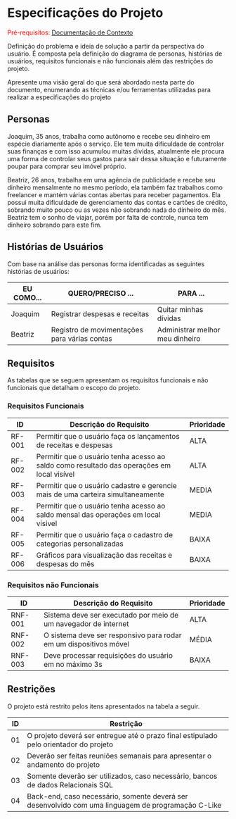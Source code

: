 # Especificações do Projeto

<span style="color:red">Pré-requisitos: <a href="1-Documentação de Contexto.md"> Documentação de Contexto</a></span>

Definição do problema e ideia de solução a partir da perspectiva do usuário. É composta pela definição do  diagrama de personas, histórias de usuários, requisitos funcionais e não funcionais além das restrições do projeto.

Apresente uma visão geral do que será abordado nesta parte do documento, enumerando as técnicas e/ou ferramentas utilizadas para realizar a especificações do projeto

## Personas

Joaquim, 35 anos, trabalha como autônomo e recebe seu dinheiro em espécie diariamente após o serviço. Ele tem muita dificuldade de controlar suas finanças e com isso acumulou muitas dívidas, atualmente ele procura uma forma de controlar seus gastos para sair dessa situação e futuramente poupar para comprar seu imóvel próprio.

Beatriz, 26 anos, trabalha em uma agência de publicidade e recebe seu dinheiro mensalmente no mesmo período, ela também faz trabalhos como freelancer e mantém várias contas abertas para receber pagamentos. Ela possui muita dificuldade de gerenciamento das contas e cartões de crédito, sobrando muito pouco ou as vezes não sobrando nada do dinheiro do mês. Beatriz tem o sonho de viajar, porém por falta de controle, nunca tem dinheiro sobrando para este fim.

## Histórias de Usuários

Com base na análise das personas forma identificadas as seguintes histórias de usuários:

|EU COMO...         | QUERO/PRECISO ...                              |PARA ...                                |
|-------------------|------------------------------------------------|----------------------------------------|
|Joaquim            | Registrar despesas e receitas                  | Quitar minhas dívidas                  |
|Beatriz            | Registro de movimentações para várias contas   | Administrar melhor meu dinheiro        |

## Requisitos

As tabelas que se seguem apresentam os requisitos funcionais e não funcionais que detalham o escopo do projeto.

### Requisitos Funcionais

|ID    | Descrição do Requisito                                                                     | Prioridade |
|------|--------------------------------------------------------------------------------------------|------------|
|RF-001| Permitir que o usuário faça os lançamentos de receitas e despesas                          | ALTA       | 
|RF-002| Permitir que o usuário tenha acesso ao saldo como resultado das operações em local visível | ALTA       |
|RF-003| Permitir que o usuário cadastre e gerencie mais de uma carteira simultaneamente            | MEDIA      |
|RF-004| Permitir que o usuário tenha acesso ao saldo mensal das operações em local visivel         | MEDIA      |
|RF-005| Permitir que o usuário faça o cadastro de categorias personalizadas                        | BAIXA      |
|RF-006| Gráficos para visualização das receitas e despesas do mês                                  | BAIXA      |


### Requisitos não Funcionais

|ID     | Descrição do Requisito                                            |Prioridade |
|-------|-------------------------------------------------------------------|-----------|
|RNF-001| Sistema deve ser executado por meio de um navegador de internet   | ALTA      |
|RNF-002| O sistema deve ser responsivo para rodar em um dispositivos móvel | MÉDIA     | 
|RNF-003| Deve processar requisições do usuário em no máximo 3s             | BAIXA     |


## Restrições

O projeto está restrito pelos itens apresentados na tabela a seguir.

|ID| Restrição                                                                                          |
|--|----------------------------------------------------------------------------------------------------|
|01| O projeto deverá ser entregue até o prazo final estipulado pelo orientador do projeto              |
|02| Deverão ser feitas reuniões semanais para apresentar o andamento do projeto                        |
|03| Somente deverão ser utilizados, caso necessário, bancos de dados Relacionais SQL                   |
|04| Back-end, caso necessário, somente deverá ser desenvolvido com uma linguagem de programação C-Like |

